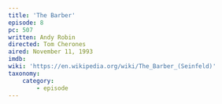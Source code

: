 ```yaml
---
title: 'The Barber'
episode: 8
pc: 507
written: Andy Robin
directed: Tom Cherones
aired: November 11, 1993
imdb:
wiki: 'https://en.wikipedia.org/wiki/The_Barber_(Seinfeld)'
taxonomy:
    category:
        - episode
---
```

